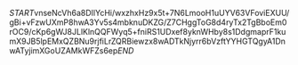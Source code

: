 $START$vnseNcVh6a8DIlYcHi/wxzhxHz9x5t+7N6LmooH1uUYV63VFoviEXUU/gBi+vFzwUXmP8hwA3Yv5s4mbknuDKZG/Z7CHggToG8d4ryTx2TgBboEm0rOC9/cKp6gWJ8JLlKlnQQFWyq5+fniRS1UDxef8yknWHby8s1DdgmaprF1kumX9JB5lpEMxQZBNu9rjfiLrZQRBiewzx8wADTkNjyrr6bVzftYYHGTQgyA1DnwATyjimXGoUZAMkWFZs6ep$END$